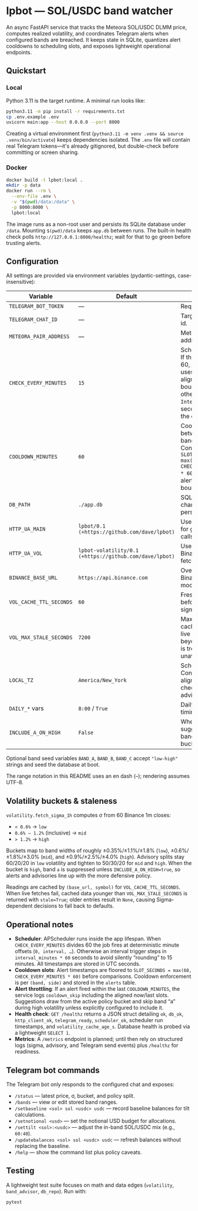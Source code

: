 # lpbot — SOL/USDC band watcher

An async FastAPI service that tracks the Meteora SOL/USDC DLMM price, computes realized volatility, and coordinates Telegram alerts when configured bands are breached. It keeps state in SQLite, quantizes alert cooldowns to scheduling slots, and exposes lightweight operational endpoints.

## Quickstart

### Local

Python 3.11 is the target runtime. A minimal run looks like:

```bash
python3.11 -m pip install -r requirements.txt
cp .env.example .env
uvicorn main:app --host 0.0.0.0 --port 8000
```

Creating a virtual environment first (`python3.11 -m venv .venv && source .venv/bin/activate`) keeps dependencies isolated. The `.env` file will contain real Telegram tokens—it's already gitignored, but double-check before committing or screen sharing.

### Docker

```bash
docker build -t lpbot:local .
mkdir -p data
docker run --rm \
  --env-file .env \
  -v "$(pwd)/data:/data" \
  -p 8000:8000 \
  lpbot:local
```

The image runs as a non-root user and persists its SQLite database under `/data`. Mounting `$(pwd)/data` keeps `app.db` between runs. The built-in health check polls `http://127.0.0.1:8000/healthz`; wait for that to go green before trusting alerts.

## Configuration

All settings are provided via environment variables (pydantic-settings, case-insensitive):

| Variable | Default | Notes |
| --- | --- | --- |
| `TELEGRAM_BOT_TOKEN` | — | Required bot token. |
| `TELEGRAM_CHAT_ID` | — | Target chat/channel id. |
| `METEORA_PAIR_ADDRESS` | — | Meteora pool address (required). |
| `CHECK_EVERY_MINUTES` | `15` | Scheduler cadence. If the value divides 60, APScheduler uses a cron trigger aligned to minute boundaries; otherwise an `IntervalTrigger` in seconds preserves the exact cadence. |
| `COOLDOWN_MINUTES` | `60` | Cooldown gate between alerts per band/side pair. Converted to `SLOT_SECONDS = max(60, CHECK_EVERY_MINUTES * 60)` so persisted alerts snap to slot boundaries. |
| `DB_PATH` | `./app.db` | SQLite file location; change for persistent volumes. |
| `HTTP_UA_MAIN` | `lpbot/0.1 (+https://github.com/dave/lpbot)` | User-Agent header for general HTTP calls (Meteora). |
| `HTTP_UA_VOL` | `lpbot-volatility/0.1 (+https://github.com/dave/lpbot)` | User-Agent for Binance volatility fetches. |
| `BINANCE_BASE_URL` | `https://api.binance.com` | Override if using Binance US or a mock. |
| `VOL_CACHE_TTL_SECONDS` | `60` | Freshness window before refetching sigma. |
| `VOL_MAX_STALE_SECONDS` | `7200` | Max age to serve cached sigma when live fetches fail; beyond this, sigma is treated as unavailable. |
| `LOCAL_TZ` | `America/New_York` | Scheduler timezone. Controls cron alignment for the check and daily advisory jobs. |
| `DAILY_*` vars | `8:00` / `True` | Daily advisory timing. |
| `INCLUDE_A_ON_HIGH` | `False` | Whether policy suggestions include band A in high-vol buckets. |

Optional band seed variables `BAND_A`, `BAND_B`, `BAND_C` accept `"low-high"` strings and seed the database at boot.

The range notation in this README uses an en dash (–); rendering assumes UTF-8.

## Volatility buckets & staleness

`volatility.fetch_sigma_1h` computes σ from 60 Binance 1m closes:

- `< 0.6%` → `low`
- `0.6% – 1.2%` (inclusive) → `mid`
- `> 1.2%` → `high`

Buckets map to band widths of roughly ±0.35%/±1.1%/±1.8% (`low`), ±0.6%/±1.8%/±3.0% (`mid`), and ±0.9%/±2.5%/±4.0% (`high`). Advisory splits stay 60/20/20 in `low` volatility and tighten to 50/30/20 for `mid` and `high`. When the bucket is `high`, band `a` is suppressed unless `INCLUDE_A_ON_HIGH=true`, so alerts and advisories line up with the more defensive policy.

Readings are cached by `(base_url, symbol)` for `VOL_CACHE_TTL_SECONDS`. When live fetches fail, cached data younger than `VOL_MAX_STALE_SECONDS` is returned with `stale=True`; older entries result in `None`, causing Sigma-dependent decisions to fall back to defaults.

## Operational notes

- **Scheduler**: APScheduler runs inside the app lifespan. When `CHECK_EVERY_MINUTES` divides 60 the job fires at deterministic minute offsets (`0, interval, …`). Otherwise an interval trigger steps in `interval_minutes * 60` seconds to avoid silently “rounding” to 15 minutes. All timestamps are stored in UTC seconds.
- **Cooldown slots**: Alert timestamps are floored to `SLOT_SECONDS = max(60, CHECK_EVERY_MINUTES * 60)` before comparisons. Cooldown enforcement is per `(band, side)` and stored in the `alerts` table.
- **Alert throttling**: If an alert fired within the last `COOLDOWN_MINUTES`, the service logs `cooldown_skip` including the aligned now/last slots. Suggestions draw from the active policy bucket and skip band “a” during high volatility unless explicitly configured to include it.
- **Health check**: `GET /healthz` returns a JSON struct detailing `ok`, `db_ok`, `http_client_ok`, `telegram_ready`, `scheduler_ok`, scheduler run timestamps, and `volatility_cache_age_s`. Database health is probed via a lightweight `SELECT 1`.
- **Metrics**: A `/metrics` endpoint is planned; until then rely on structured logs (sigma, advisory, and Telegram send events) plus `/healthz` for readiness.

## Telegram bot commands

The Telegram bot only responds to the configured chat and exposes:

- `/status` — latest price, σ, bucket, and policy split.
- `/bands` — view or edit stored band ranges.
- `/setbaseline <sol> sol <usdc> usdc` — record baseline balances for tilt calculations.
- `/setnotional <usd>` — set the notional USD budget for allocations.
- `/settilt <sol>:<usdc>` — adjust the in-band SOL/USDC mix (e.g., `60:40`).
- `/updatebalances <sol> sol <usdc> usdc` — refresh balances without replacing the baseline.
- `/help` — show the command list plus policy caveats.

## Testing

A lightweight test suite focuses on math and data edges (`volatility`, `band_advisor`, `db_repo`). Run with:

```bash
pytest
```
